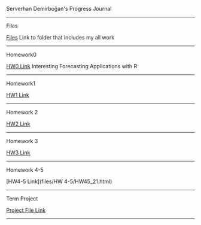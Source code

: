 Serverhan Demirboğan's Progress Journal

-------------------------------------------

Files

[Files](files) Link to folder that includes my all work


-------------------------------------------

Homework0

[HW0 Link](files/Interesting%20Forecasting%20Applications%20with%20R.html) Interesting Forecasting Applications with R


-------------------------------------------

Homework1

[HW1 Link](files/HW1/HW1.html)



-------------------------------------------

Homework 2

[HW2 Link](files/HW2/HW2.html)


-------------------------------------------

Homework 3

[HW3 Link](files/HW3/hw3.html)


-------------------------------------------

Homework 4-5

[HW4-5 Link](files/HW 4-5/HW45_21.html)


-------------------------------------------

Term Project

[Project File Link](files/Term%20Project%20-%20Group%2012)


-------------------------------------------
